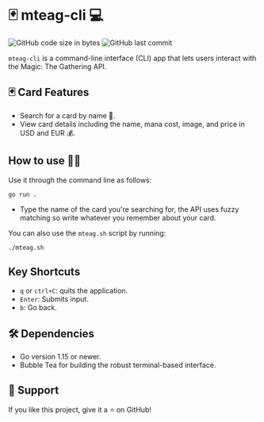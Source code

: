 # 🃏 mteag-cli 💻

![GitHub code size in bytes](https://img.shields.io/github/languages/code-size/Mario-SO/mteag-cli)
![GitHub last commit](https://img.shields.io/github/last-commit/Mario-SO/mteag-cli)

`mteag-cli` is a command-line interface (CLI) app that lets users interact with the Magic: The Gathering API.

## 🃏 Card Features

-  Search for a card by name 🔎.
-  View card details including the name, mana cost, image, and price in USD and EUR 💰.

## How to use 👨‍💻

Use it through the command line as follows:

```shell
go run .
```

-  Type the name of the card you're searching for, the API uses fuzzy matching so write whatever you remember about your card.

You can also use the `mteag.sh` script by running:

```shell
./mteag.sh
```

## Key Shortcuts

-  `q` or `ctrl+C`: quits the application.
-  `Enter`: Submits input.
-  `b`: Go back.

## 🛠️ Dependencies

-  Go version 1.15 or newer.
-  Bubble Tea for building the robust terminal-based interface.

## 💖 Support
If you like this project, give it a ⭐️ on GitHub! 
